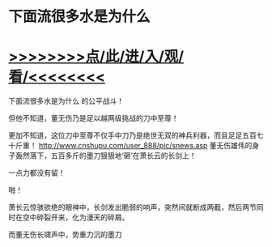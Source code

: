 # 下面流很多水是为什么

# <a href="https://https://github.com/kiuhd/dfrw/issues/1">>>>>>>>>点/此/进/入/观/看/<<<<<<<<</a>

下面流很多水是为什么
的公平战斗！

但他不知道，董无伤乃是足以越两级挑战的刀中至尊！

更加不知道，这位刀中至尊不仅手中刀乃是绝世无双的神兵利器，而且足足五百七十斤重！
http://www.cnshupu.com/user_888/pic/snews.asp
董无伤雄伟的身子轰然落下，五百多斤的墨刀狠狠地‘砸’在萧长云的长剑上！

一点力都没有留！

啪！

萧长云惊骇欲绝的眼神中，长剑发出脆弱的响声，突然间就断成两截，然后两节同时在空中碎裂开来，化为漫天的碎屑。

而董无伤长啸声中，势重力沉的墨刀
